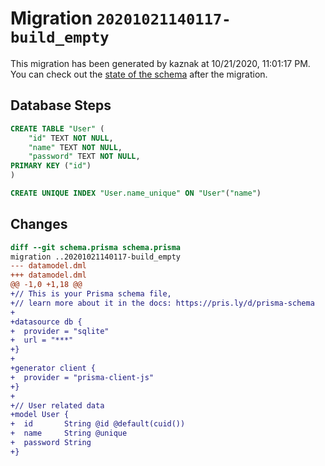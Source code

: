 # Migration `20201021140117-build_empty`

This migration has been generated by kaznak at 10/21/2020, 11:01:17 PM.
You can check out the [state of the schema](./schema.prisma) after the migration.

## Database Steps

```sql
CREATE TABLE "User" (
    "id" TEXT NOT NULL,
    "name" TEXT NOT NULL,
    "password" TEXT NOT NULL,
PRIMARY KEY ("id")
)

CREATE UNIQUE INDEX "User.name_unique" ON "User"("name")
```

## Changes

```diff
diff --git schema.prisma schema.prisma
migration ..20201021140117-build_empty
--- datamodel.dml
+++ datamodel.dml
@@ -1,0 +1,18 @@
+// This is your Prisma schema file,
+// learn more about it in the docs: https://pris.ly/d/prisma-schema
+
+datasource db {
+  provider = "sqlite"
+  url = "***"
+}
+
+generator client {
+  provider = "prisma-client-js"
+}
+
+// User related data
+model User {
+  id       String @id @default(cuid())
+  name     String @unique
+  password String
+}
```


